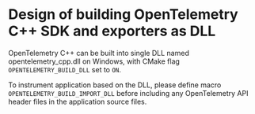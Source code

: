 # Design of building OpenTelemetry C++ SDK and exporters as DLL

OpenTelemetry C++ can be built into single DLL named opentelemetry_cpp.dll on
Windows, with CMake flag `OPENTELEMETRY_BUILD_DLL` set to `ON`.

To instrument application based on the DLL, please define macro
`OPENTELEMETRY_BUILD_IMPORT_DLL` before including any OpenTelemetry API header
files in the application source files.
